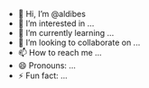 - 👋 Hi, I’m @aldibes
- 👀 I’m interested in ...
- 🌱 I’m currently learning ...
- 💞️ I’m looking to collaborate on ...
- 📫 How to reach me ...
- 😄 Pronouns: ...
- ⚡ Fun fact: ...

<!---
aldibes/aldibes is a ✨ special ✨ repository because its `README.md` (this file) appears on your GitHub profile.
You can click the Preview link to take a look at your changes.
--->
